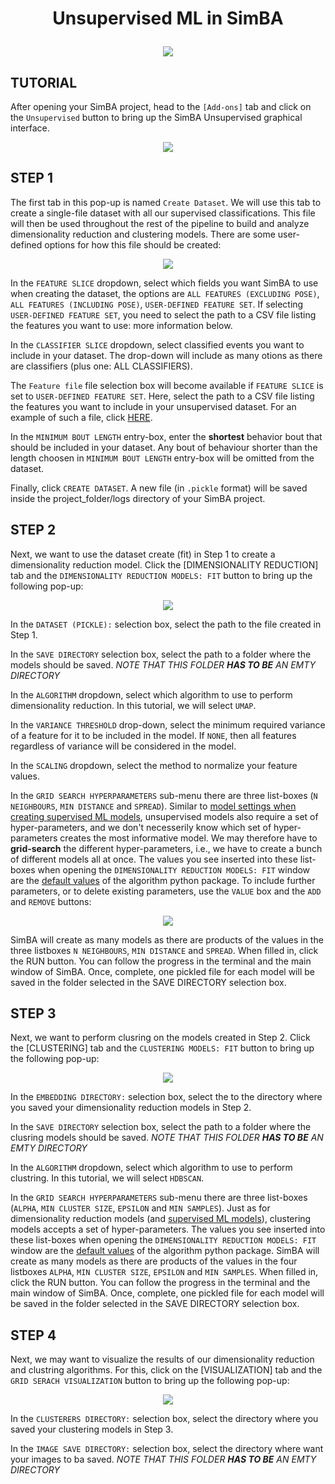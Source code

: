 # <p align="center"> Unsupervised ML in SimBA </p>

<p align="center">
<img src="https://github.com/sgoldenlab/simba/blob/master/images/unsupervised.png" />
</p>




## TUTORIAL 

After opening your SimBA project, head to the `[Add-ons]` tab and click on the `Unsupervised` button to bring up the SimBA Unsupervised graphical interface.

<p align="center">
<img src="https://github.com/sgoldenlab/simba/blob/master/images/unsupervised_0.png" />
</p>

## STEP 1

The first tab in this pop-up is named `Create Dataset`. We will use this tab to create a single-file dataset with all our supervised classifications. 
This file will then be used throughout the rest of the pipeline to build and analyze dimensionality reduction and clustering models. There are some user-defined options for how this file should be created:

<p align="center">
<img src="https://github.com/sgoldenlab/simba/blob/master/images/unsupervised_1.png" />
</p>

In the `FEATURE SLICE` dropdown, select which fields you want SimBA to use when creating the dataset, the options are `ALL FEATURES (EXCLUDING POSE)`, `ALL FEATURES (INCLUDING POSE)`, `USER-DEFINED FEATURE SET`. If selecting `USER-DEFINED FEATURE SET`, you need to select the path to a CSV file listing the features you want to use: more information below. 

In the `CLASSIFIER SLICE` dropdown, select classified events you want to include in your dataset. The drop-down will include as many otions as there are classifiers (plus one: ALL CLASSIFIERS). 

The `Feature file` file selection box will become available if `FEATURE SLICE` is set to `USER-DEFINED FEATURE SET`. Here, select the path to a CSV file listing the features you want to include in your unsupervised dataset. For an example of such a file, click [HERE](https://github.com/sgoldenlab/simba/blob/master/misc/unsupervised_example_x.csv). 

In the `MINIMUM BOUT LENGTH` entry-box, enter the **shortest** behavior bout that should be included in your dataset. Any bout of behaviour shorter than the length choosen in `MINIMUM BOUT LENGTH` entry-box will be omitted from the dataset. 

Finally, click `CREATE DATASET`. A new file (in `.pickle` format) will be saved inside the project_folder/logs directory of your SimBA project. 

## STEP 2

Next, we want to use the dataset create (fit) in Step 1 to create a dimensionality reduction model. Click the [DIMENSIONALITY REDUCTION] tab and the `DIMENSIONALITY REDUCTION MODELS: FIT` button to bring up the following pop-up:

<p align="center">
<img src="https://github.com/sgoldenlab/simba/blob/master/images/unsupervised_2.png" />
</p>

In the `DATASET (PICKLE):` selection box, select the path to the file created in Step 1. 

In the `SAVE DIRECTORY` selection box, select the path to a folder where the models should be saved. *NOTE THAT THIS FOLDER **HAS TO BE** AN EMTY DIRECTORY*

In the `ALGORITHM` dropdown, select which algorithm to use to perform dimensionality reduction. In this tutorial, we will select `UMAP`. 

In the `VARIANCE THRESHOLD` drop-down, select the minimum required variance of a feature for it to be included in the model. If `NONE`, then all features regardless of variance will be considered in the model.  

In the `SCALING` dropdown, select the method to normalize your feature values. 

In the `GRID SEARCH HYPERPARAMETERS` sub-menu there are three list-boxes (`N NEIGHBOURS`, `MIN DISTANCE` and `SPREAD`). Similar to [model settings when creating supervised ML models](https://github.com/sgoldenlab/simba/blob/master/docs/Scenario1.md#step-7-train-machine-model), unsupervised models also require a set of hyper-parameters, and we don't necesserily know which set of hyper-parameters creates the most informative model. We may therefore have to **grid-search** the different hyper-parameters, i.e., we have to create a bunch of different models all at once. The values you see inserted into these list-boxes when opening the `DIMENSIONALITY REDUCTION MODELS: FIT` window are the [default values](https://umap-learn.readthedocs.io/en/latest/parameters.html) of the algorithm python package. To include further parameters, or to delete existing parameters, use the `VALUE` box and the `ADD` and `REMOVE` buttons:

<p align="center">
<img src="https://github.com/sgoldenlab/simba/blob/master/images/unsupervised_4.gif" />
</p>

SimBA will create as many models as there are products of the values in the three listboxes `N NEIGHBOURS`, `MIN DISTANCE` and `SPREAD`. When filled in, click the RUN button. You can follow the progress in the terminal and the main window of SimBA. Once, complete, one pickled file for each model will be saved in the folder selected in the SAVE DIRECTORY selection box. 

## STEP 3

Next, we want to perform clusring on the models created in Step 2. Click the [CLUSTERING] tab and the `CLUSTERING MODELS: FIT` button to bring up the following pop-up:

<p align="center">
<img src="https://github.com/sgoldenlab/simba/blob/master/images/unsupervised_3.png" />
</p>

In the `EMBEDDING DIRECTORY:` selection box, select the to the directory where you saved your dimensionality reduction models in Step 2. 

In the `SAVE DIRECTORY` selection box, select the path to a folder where the clusring models should be saved. *NOTE THAT THIS FOLDER **HAS TO BE** AN EMTY DIRECTORY*

In the `ALGORITHM` dropdown, select which algorithm to use to perform clustring. In this tutorial, we will select `HDBSCAN`. 

In the `GRID SEARCH HYPERPARAMETERS` sub-menu there are three list-boxes (`ALPHA`, `MIN CLUSTER SIZE`, `EPSILON` and `MIN SAMPLES`). Just as for dimensionality reduction models (and [supervised ML models](https://github.com/sgoldenlab/simba/blob/master/docs/Scenario1.md#step-7-train-machine-model)), clustering models accepts a set of hyper-parameters. The values you see inserted into these list-boxes when opening the `DIMENSIONALITY REDUCTION MODELS: FIT` window are the [default values]([https://umap-learn.readthedocs.io/en/latest/parameters.html](https://hdbscan.readthedocs.io/en/latest/parameter_selection.html)) of the algorithm python package. SimBA will create as many models as there are products of the values in the four listboxes `ALPHA`, `MIN CLUSTER SIZE`, `EPSILON` and `MIN SAMPLES`. When filled in, click the RUN button. You can follow the progress in the terminal and the main window of SimBA. Once, complete, one pickled file for each model will be saved in the folder selected in the SAVE DIRECTORY selection box. 

## STEP 4 

Next, we may want to visualize the results of our dimensionality reduction and clustring algorithms. For this, click on the [VISUALIZATION] tab and the `GRID SERACH VISUALIZATION` button to bring up the following pop-up:

<p align="center">
<img src="https://github.com/sgoldenlab/simba/blob/master/images/unsupervised_5.png" />
</p>

In the `CLUSTERERS DIRECTORY:` selection box, select the directory where you saved your clustering models in Step 3.

In the `IMAGE SAVE DIRECTORY:` selection box, select the directory where want your images to ba saved. *NOTE THAT THIS FOLDER **HAS TO BE** AN EMTY DIRECTORY*



